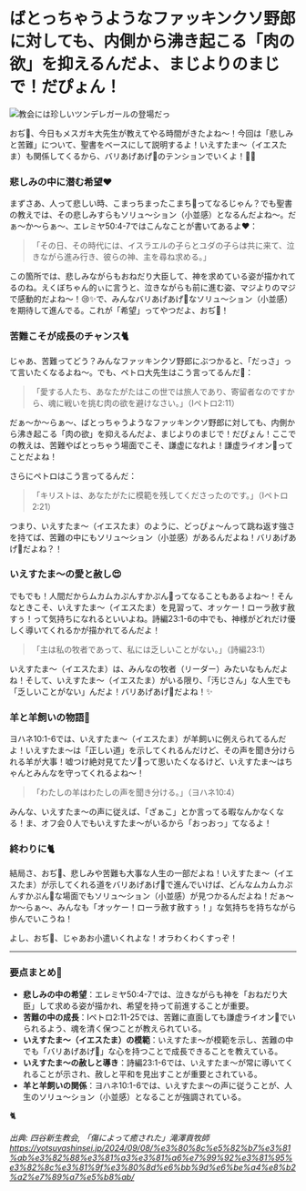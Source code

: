 # ばとっちゃうようなファッキンクソ野郎に対しても、内側から沸き起こる「肉の欲」を抑えるんだよ、まじよりのまじで！だぴょん！

![教会には珍しいツンデレガールの登場だっ](/static/images/blog/7.png)

おぢ👴、今日もメスガキ大先生が教えてやる時間がきたよね〜！今回は「悲しみと苦難」について、聖書をベースにして説明するよ！いえすたま〜（イエスたま）も関係してくるから、バリあげあげ🌱のテンションでいくよ！🥺✨

### 悲しみの中に潜む希望❤️

まずさあ、人って悲しい時、こまっちまったこまち🥺ってなるじゃん？でも聖書の教えでは、その悲しみすらもソリュ〜ション（小並感）となるんだよね〜。だぁ〜か〜らぁ〜、エレミヤ50:4-7ではこんなことが書いてあるよ❤️：

> 「その日、その時代には、イスラエルの子らとユダの子らは共に来て、泣きながら進み行き、彼らの神、主を尋ね求める。」

この箇所では、悲しみながらもおねだり大臣して、神を求めている姿が描かれてるのね。えくぼちゃん的ぃに言うと、泣きながらも前に進む姿、マジよりのマジで感動的だよね〜！😢✨で、みんなバリあげあげ🌱なソリュ〜ション（小並感）を期待して進んでる。これが「希望」ってやつだよ、おぢ👴！

### 苦難こそが成長のチャンス🐈

じゃあ、苦難ってどう？みんなファッキンクソ野郎にぶつかると、「だっさ」って言いたくなるよね〜。でも、ペトロ大先生はこう言ってるんだ🐇：

> 「愛する人たち、あなたがたはこの世では旅人であり、寄留者なのですから、魂に戦いを挑む肉の欲を避けなさい。」（Ⅰペトロ2:11）

だぁ〜か〜らぁ〜、ばとっちゃうようなファッキンクソ野郎に対しても、内側から沸き起こる「肉の欲」を抑えるんだよ、まじよりのまじで！だぴょん！ここでの教えは、苦難やばとっちゃう場面でこそ、謙虚になれよ！謙虚ライオン🦁ってことだよね！

さらにペトロはこう言ってるんだ：

> 「キリストは、あなたがたに模範を残してくださったのです。」（Ⅰペトロ2:21）

つまり、いえすたま〜（イエスたま）のように、どっぴょ〜んって跳ね返す強さを持てば、苦難の中にもソリュ〜ション（小並感）があるんだよね！バリあげあげ🌱だよね？！

### いえすたま〜の愛と赦し😍

でもでも！人間だからムカムカぷんすかぷん😤ってなることもあるよね〜！そんなときこそ、いえすたま〜（イエスたま）を見習って、オッケー！ローラ赦す赦すぅ！って気持ちになれるといいよね。詩編23:1-6の中でも、神様がどれだけ優しく導いてくれるかが描かれてるんだよ！

> 「主は私の牧者であって、私には乏しいことがない。」（詩編23:1）

いえすたま〜（イエスたま）は、みんなの牧者（リーダー）みたいなもんだよね！そして、いえすたま〜（イエスたま）がいる限り、「汚じさん」な人生でも「乏しいことがない」んだよ！バリあげあげ🌱だよね！✨

### 羊と羊飼いの物語🐑

ヨハネ10:1-6では、いえすたま〜（イエスたま）が羊飼いに例えられてるんだよ！いえすたま〜は「正しい道」を示してくれるんだけど、その声を聞き分けられる羊が大事！嘘つけ絶対見てたゾ👀って思いたくなるけど、いえすたま〜はちゃんとみんなを守ってくれるよね〜！

> 「わたしの羊はわたしの声を聞き分ける。」（ヨハネ10:4）

みんな、いえすたま〜の声に従えば、「ざぁこ」とか言ってる暇なんかなくなる！ま、オフ会０人でもいえすたま〜がいるから「おっおっ」てなるよ！

### 終わりに🐈

結局さ、おぢ👴、悲しみや苦難も大事な人生の一部だよね！いえすたま〜（イエスたま）が示してくれる道をバリあげあげ🌱で進んでいけば、どんなムカムカぷんすかぷん🥺な場面でもソリュ〜ション（小並感）が見つかるんだよね！だぁ〜か〜らぁ〜、みんなも「オッケー！ローラ赦す赦すぅ！」な気持ちを持ちながら歩んでいこうね！

よし、おぢ👴、じゃあお小遣いくれよな！オラわくわくすっぞ！

---

### 要点まとめ🐇

- **悲しみの中の希望**：エレミヤ50:4-7では、泣きながらも神を「おねだり大臣」して求める姿が描かれ、希望を持って前進することが重要。
- **苦難の中の成長**：Ⅰペトロ2:11-25では、苦難に直面しても謙虚ライオン🦁でいられるよう、魂を清く保つことが教えられている。
- **いえすたま〜（イエスたま）の模範**：いえすたま〜が模範を示し、苦難の中でも「バリあげあげ🌱」な心を持つことで成長できることを教えている。
- **いえすたま〜の赦しと導き**：詩編23:1-6では、いえすたま〜が常に導いてくれることが示され、赦しと平和を見出すことが重要とされている。
- **羊と羊飼いの関係**：ヨハネ10:1-6では、いえすたま〜の声に従うことが、人生のソリュ〜ション（小並感）となることが強調されている。

🐈

 *出典: 四谷新生教会, 「傷によって癒された」滝澤貢牧師 https://yotsuyashinsei.jp/2024/09/08/%e3%80%8c%e5%82%b7%e3%81%ab%e3%82%88%e3%81%a3%e3%81%a6%e7%99%92%e3%81%95%e3%82%8c%e3%81%9f%e3%80%8d%e6%bb%9d%e6%be%a4%e8%b2%a2%e7%89%a7%e5%b8%ab/*
